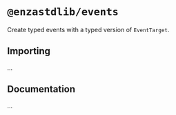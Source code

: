 # `@enzastdlib/events`

Create typed events with a typed version of `EventTarget`.

## Importing

...

## Documentation

...
